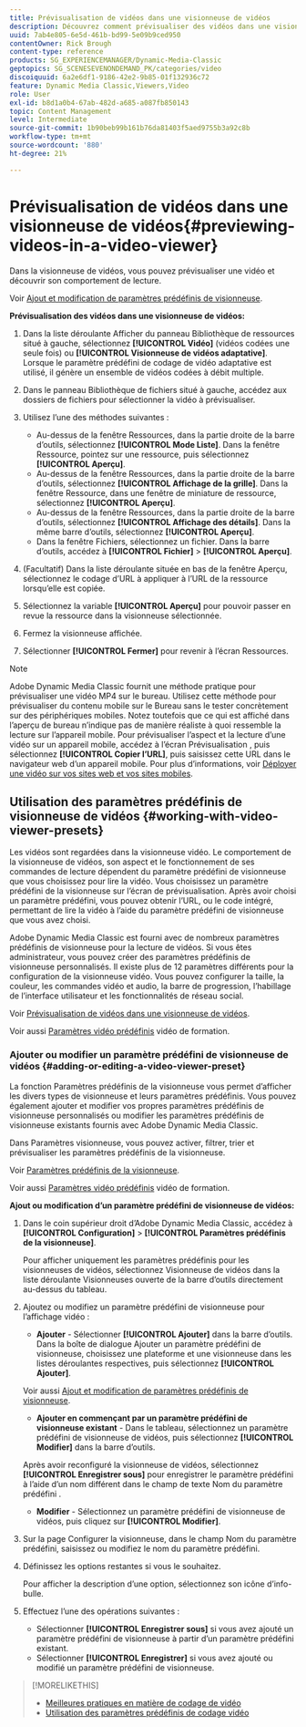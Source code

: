 ```yaml
---
title: Prévisualisation de vidéos dans une visionneuse de vidéos
description: Découvrez comment prévisualiser des vidéos dans une visionneuse de vidéos.
uuid: 7ab4e805-6e5d-461b-bd99-5e09b9ced950
contentOwner: Rick Brough
content-type: reference
products: SG_EXPERIENCEMANAGER/Dynamic-Media-Classic
geptopics: SG_SCENESEVENONDEMAND_PK/categories/video
discoiquuid: 6a2e6df1-9186-42e2-9b85-01f132936c72
feature: Dynamic Media Classic,Viewers,Video
role: User
exl-id: b8d1a0b4-67ab-482d-a685-a087fb850143
topic: Content Management
level: Intermediate
source-git-commit: 1b90beb99b161b76da81403f5aed9755b3a92c8b
workflow-type: tm+mt
source-wordcount: '880'
ht-degree: 21%

---
```


# Prévisualisation de vidéos dans une visionneuse de vidéos{#previewing-videos-in-a-video-viewer}

Dans la visionneuse de vidéos, vous pouvez prévisualiser une vidéo et découvrir son comportement de lecture.

Voir [Ajout et modification de paramètres prédéfinis de visionneuse](application-setup.md#adding_and_editing_viewer_presets).

**Prévisualisation des vidéos dans une visionneuse de vidéos:**

1. Dans la liste déroulante Afficher du panneau Bibliothèque de ressources situé à gauche, sélectionnez **[!UICONTROL Vidéo]** (vidéos codées une seule fois) ou **[!UICONTROL Visionneuse de vidéos adaptative]**. Lorsque le paramètre prédéfini de codage de vidéo adaptative est utilisé, il génère un ensemble de vidéos codées à débit multiple.
1. Dans le panneau Bibliothèque de fichiers situé à gauche, accédez aux dossiers de fichiers pour sélectionner la vidéo à prévisualiser.
1. Utilisez l’une des méthodes suivantes :

   * Au-dessus de la fenêtre Ressources, dans la partie droite de la barre d’outils, sélectionnez **[!UICONTROL Mode Liste]**. Dans la fenêtre Ressource, pointez sur une ressource, puis sélectionnez **[!UICONTROL Aperçu]**.
   * Au-dessus de la fenêtre Ressources, dans la partie droite de la barre d’outils, sélectionnez **[!UICONTROL Affichage de la grille]**. Dans la fenêtre Ressource, dans une fenêtre de miniature de ressource, sélectionnez **[!UICONTROL Aperçu]**.
   * Au-dessus de la fenêtre Ressources, dans la partie droite de la barre d’outils, sélectionnez **[!UICONTROL Affichage des détails]**. Dans la même barre d’outils, sélectionnez **[!UICONTROL Aperçu]**.
   * Dans la fenêtre Fichiers, sélectionnez un fichier. Dans la barre d’outils, accédez à **[!UICONTROL Fichier]** > **[!UICONTROL Aperçu]**.

1. (Facultatif) Dans la liste déroulante située en bas de la fenêtre Aperçu, sélectionnez le codage d’URL à appliquer à l’URL de la ressource lorsqu’elle est copiée.
1. Sélectionnez la variable **[!UICONTROL Aperçu]** pour pouvoir passer en revue la ressource dans la visionneuse sélectionnée.
1. Fermez la visionneuse affichée.
1. Sélectionner **[!UICONTROL Fermer]** pour revenir à l’écran Ressources.

>[!NOTE]
>
>Adobe Dynamic Media Classic fournit une méthode pratique pour prévisualiser une vidéo MP4 sur le bureau. Utilisez cette méthode pour prévisualiser du contenu mobile sur le Bureau sans le tester concrètement sur des périphériques mobiles. Notez toutefois que ce qui est affiché dans l’aperçu de bureau n’indique pas de manière réaliste à quoi ressemble la lecture sur l’appareil mobile. Pour prévisualiser l’aspect et la lecture d’une vidéo sur un appareil mobile, accédez à l’écran Prévisualisation , puis sélectionnez **[!UICONTROL Copier l’URL]**, puis saisissez cette URL dans le navigateur web d’un appareil mobile. Pour plus d’informations, voir [Déployer une vidéo sur vos sites web et vos sites mobiles](deploying-video-websites-mobile-sites.md#deploying_video_to_your_websites_and_mobile_sites).

## Utilisation des paramètres prédéfinis de visionneuse de vidéos {#working-with-video-viewer-presets}

Les vidéos sont regardées dans la visionneuse vidéo. Le comportement de la visionneuse de vidéos, son aspect et le fonctionnement de ses commandes de lecture dépendent du paramètre prédéfini de visionneuse que vous choisissez pour lire la vidéo. Vous choisissez un paramètre prédéfini de la visionneuse sur l’écran de prévisualisation. Après avoir choisi un paramètre prédéfini, vous pouvez obtenir l’URL, ou le code intégré, permettant de lire la vidéo à l’aide du paramètre prédéfini de visionneuse que vous avez choisi.

Adobe Dynamic Media Classic est fourni avec de nombreux paramètres prédéfinis de visionneuse pour la lecture de vidéos. Si vous êtes administrateur, vous pouvez créer des paramètres prédéfinis de visionneuse personnalisés. Il existe plus de 12 paramètres différents pour la configuration de la visionneuse vidéo. Vous pouvez configurer la taille, la couleur, les commandes vidéo et audio, la barre de progression, l’habillage de l’interface utilisateur et les fonctionnalités de réseau social.

Voir [Prévisualisation de vidéos dans une visionneuse de vidéos](previewing-videos-video-viewer.md#previewing_videos_in_a_video_viewer).

Voir aussi [Paramètres vidéo prédéfinis](https://s7d5.scene7.com/s7viewers/html5/VideoViewer.html?videoserverurl=https://s7d5.scene7.com/is/content/&amp;emailurl=https://s7d5.scene7.com/s7/emailFriend&amp;serverUrl=https://s7d5.scene7.com/is/image/&amp;config=Scene7SharedAssets/Universal_HTML5_Video&amp;contenturl=https://s7d5.scene7.com/skins/&amp;asset=S7tutorials/549_video-presets_converted%20renamed_Done-AVS) vidéo de formation.

### Ajouter ou modifier un paramètre prédéfini de visionneuse de vidéos {#adding-or-editing-a-video-viewer-preset}

La fonction Paramètres prédéfinis de la visionneuse vous permet d’afficher les divers types de visionneuse et leurs paramètres prédéfinis. Vous pouvez également ajouter et modifier vos propres paramètres prédéfinis de visionneuse personnalisés ou modifier les paramètres prédéfinis de visionneuse existants fournis avec Adobe Dynamic Media Classic.

Dans Paramètres visionneuse, vous pouvez activer, filtrer, trier et prévisualiser les paramètres prédéfinis de la visionneuse.

Voir [Paramètres prédéfinis de la visionneuse](application-setup.md#viewer_presets).

Voir aussi [Paramètres vidéo prédéfinis](https://s7d5.scene7.com/s7viewers/html5/VideoViewer.html?videoserverurl=https://s7d5.scene7.com/is/content/&amp;emailurl=https://s7d5.scene7.com/s7/emailFriend&amp;serverUrl=https://s7d5.scene7.com/is/image/&amp;config=Scene7SharedAssets/Universal_HTML5_Video&amp;contenturl=https://s7d5.scene7.com/skins/&amp;asset=S7tutorials/549_video-presets_converted%20renamed_Done-AVS) vidéo de formation.

**Ajout ou modification d’un paramètre prédéfini de visionneuse de vidéos:**

1. Dans le coin supérieur droit d’Adobe Dynamic Media Classic, accédez à **[!UICONTROL Configuration]** > **[!UICONTROL Paramètres prédéfinis de la visionneuse]**.

   Pour afficher uniquement les paramètres prédéfinis pour les visionneuses de vidéos, sélectionnez Visionneuse de vidéos dans la liste déroulante Visionneuses ouverte de la barre d’outils directement au-dessus du tableau.

1. Ajoutez ou modifiez un paramètre prédéfini de visionneuse pour l’affichage vidéo :

   * **Ajouter** - Sélectionner **[!UICONTROL Ajouter]** dans la barre d’outils. Dans la boîte de dialogue Ajouter un paramètre prédéfini de visionneuse, choisissez une plateforme et une visionneuse dans les listes déroulantes respectives, puis sélectionnez **[!UICONTROL Ajouter]**.

   Voir aussi [Ajout et modification de paramètres prédéfinis de visionneuse](application-setup.md#adding_and_editing_viewer_presets).

   * **Ajouter en commençant par un paramètre prédéfini de visionneuse existant** - Dans le tableau, sélectionnez un paramètre prédéfini de visionneuse de vidéos, puis sélectionnez **[!UICONTROL Modifier]** dans la barre d’outils.

   Après avoir reconfiguré la visionneuse de vidéos, sélectionnez **[!UICONTROL Enregistrer sous]** pour enregistrer le paramètre prédéfini à l’aide d’un nom différent dans le champ de texte Nom du paramètre prédéfini .

   * **Modifier** - Sélectionnez un paramètre prédéfini de visionneuse de vidéos, puis cliquez sur **[!UICONTROL Modifier]**.

1. Sur la page Configurer la visionneuse, dans le champ Nom du paramètre prédéfini, saisissez ou modifiez le nom du paramètre prédéfini.
1. Définissez les options restantes si vous le souhaitez.

   Pour afficher la description d’une option, sélectionnez son icône d’info-bulle.

1. Effectuez l’une des opérations suivantes :

   * Sélectionner **[!UICONTROL Enregistrer sous]** si vous avez ajouté un paramètre prédéfini de visionneuse à partir d’un paramètre prédéfini existant.
   * Sélectionner **[!UICONTROL Enregistrer]** si vous avez ajouté ou modifié un paramètre prédéfini de visionneuse.

>[!MORELIKETHIS]
>
>* [Meilleures pratiques en matière de codage de vidéo](uploading-encoding-videos.md#best_practices_for_video_encoding)
>* [Utilisation des paramètres prédéfinis de codage vidéo](uploading-encoding-videos.md#working_with_video_encoding_presets)
